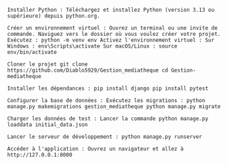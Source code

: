 

    Installer Python : Téléchargez et installez Python (version 3.13 ou supérieure) depuis python.org.

    Créer un environnement virtuel : Ouvrez un terminal ou une invite de commande. Naviguez vers le dossier où vous voulez créer votre projet. Exécutez : python -m venv env Activez l'environnement virtuel : Sur Windows : env\Scripts\activate Sur macOS/Linux : source env/bin/activate

    Cloner le projet git clone https://github.com/Diablo5929/Gestion_mediatheque cd Gestion-mediatheque

    Installer les dépendances : pip install django pip install pytest

    Configurer la base de données : Exécutez les migrations : python manage.py makemigrations gestion_mediatheque python manage.py migrate

    Charger les données de test : Lancer la commande python manage.py loaddata initial_data.json

    Lancer le serveur de développement : python manage.py runserver

    Accéder à l'application : Ouvrez un navigateur et allez à http://127.0.0.1:8000 

